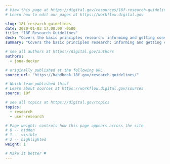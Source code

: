```yaml
---
# View this page at https://digital.gov/resources/18f-research-guidelines
# Learn how to edit our pages at https://workflow.digital.gov

slug: 18f-research-guidelines
date: 2020-01-03 17:00:00 -0500
title: "18F Research Guidelines"
deck: "Covers the basic principles research: informing and getting consent, and managing personally identifiable information (PII)"
summary: "Covers the basic principles research: informing and getting consent, and managing personally identifiable information (PII)"

# see all authors at https://digital.gov/authors
authors:
  - jona-decker

# originally published at the following URL
source_url: "https://handbook.18f.gov/research-guidelines/"

# Which team published this?
# Learn about sources at https://workflow.digital.gov/sources
source: 18f

# see all topics at https://digital.gov/topics
topics:
  - research
  - user-research

# Page weight: controls how this page appears across the site
# 0 -- hidden
# 1 -- visible
# 2 -- highlighted
weight: 1

# Make it better ♥
---
```

